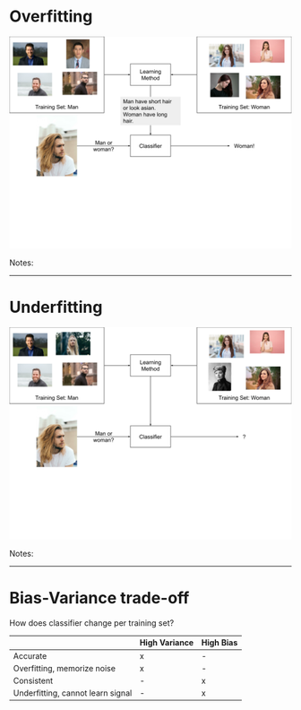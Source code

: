 # Overfitting

![Overfitting](../images/Man_Woman_Classifier_Overfitting.svg)<!-- .element: style="border: none; box-shadow: none; " -->

Notes:

---

# Underfitting

![Underfitting](../images/Man_Woman_Classifier_Underfitting.svg)<!-- .element: style="border: none; box-shadow: none;" -->

Notes:

---

# Bias-Variance trade-off

How does classifier change per training set?

|                                   | High Variance | High Bias |
|-----------------------------------|---------------|-----------|
| Accurate                          | x             | -         |
| Overfitting, memorize noise       | x             | -         |
| Consistent                        | -             | x         |
| Underfitting, cannot learn signal | -             | x         |
